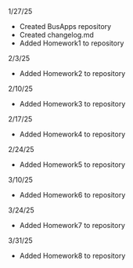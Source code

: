1/27/25
- Created BusApps repository
- Created changelog.md
- Added Homework1 to repository

2/3/25
- Added Homework2 to repository

2/10/25
- Added Homework3 to repository

2/17/25
- Added Homework4 to repository

2/24/25
- Added Homework5 to repository

3/10/25
- Added Homework6 to repository

3/24/25
- Added Homework7 to repository

3/31/25
- Added Homework8 to repository
